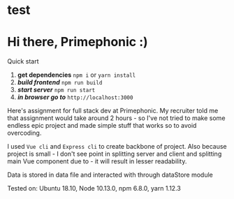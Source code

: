 # test

# Hi there, Primephonic :)

Quick start

1. **get dependencies**
```npm i```
or
```yarn install```
2. ***build frontend***
```npm run build ```
3. ***start server***
```npm run start```
4. ***in browser go to*** 
```http://localhost:3000```

Here's assignment for full stack dev at Primephonic.
My recruiter told me that assignment would take around 2 hours - so I've not tried to make some endless epic project and made simple stuff that works so to avoid overcoding.

I used ```Vue cli``` and ```Express cli``` to create backbone of project.
Also because project is small - I don't see point in splitting server and client and splitting main Vue component due to - it will result in lesser readability.

Data is stored in data file and interacted with through dataStore module

Tested on: Ubuntu 18.10, Node 10.13.0, npm 6.8.0, yarn 1.12.3
